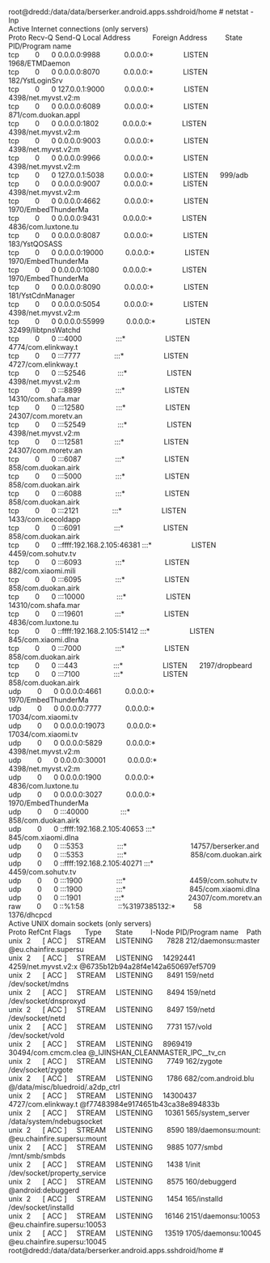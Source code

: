 <p>root@dredd:/data/data/berserker.android.apps.sshdroid/home # netstat -lnp<br />Active Internet connections (only servers)<br />Proto Recv-Q Send-Q Local Address&nbsp;&nbsp;&nbsp;&nbsp;&nbsp;&nbsp;&nbsp;&nbsp;&nbsp;&nbsp; Foreign Address&nbsp;&nbsp;&nbsp;&nbsp;&nbsp;&nbsp;&nbsp;&nbsp; State&nbsp;&nbsp;&nbsp;&nbsp;&nbsp;&nbsp; PID/Program name<br />tcp&nbsp;&nbsp;&nbsp;&nbsp;&nbsp;&nbsp;&nbsp; 0&nbsp;&nbsp;&nbsp;&nbsp;&nbsp; 0 0.0.0.0:9988&nbsp;&nbsp;&nbsp;&nbsp;&nbsp;&nbsp;&nbsp;&nbsp;&nbsp;&nbsp;&nbsp; 0.0.0.0:*&nbsp;&nbsp;&nbsp;&nbsp;&nbsp;&nbsp;&nbsp;&nbsp;&nbsp;&nbsp;&nbsp;&nbsp;&nbsp;&nbsp; LISTEN&nbsp;&nbsp;&nbsp;&nbsp;&nbsp; 1968/ETMDaemon<br />tcp&nbsp;&nbsp;&nbsp;&nbsp;&nbsp;&nbsp;&nbsp; 0&nbsp;&nbsp;&nbsp;&nbsp;&nbsp; 0 0.0.0.0:8070&nbsp;&nbsp;&nbsp;&nbsp;&nbsp;&nbsp;&nbsp;&nbsp;&nbsp;&nbsp;&nbsp; 0.0.0.0:*&nbsp;&nbsp;&nbsp;&nbsp;&nbsp;&nbsp;&nbsp;&nbsp;&nbsp;&nbsp;&nbsp;&nbsp;&nbsp;&nbsp; LISTEN&nbsp;&nbsp;&nbsp;&nbsp;&nbsp; 182/YstLoginSrv<br />tcp&nbsp;&nbsp;&nbsp;&nbsp;&nbsp;&nbsp;&nbsp; 0&nbsp;&nbsp;&nbsp;&nbsp;&nbsp; 0 127.0.0.1:9000&nbsp;&nbsp;&nbsp;&nbsp;&nbsp;&nbsp;&nbsp;&nbsp;&nbsp; 0.0.0.0:*&nbsp;&nbsp;&nbsp;&nbsp;&nbsp;&nbsp;&nbsp;&nbsp;&nbsp;&nbsp;&nbsp;&nbsp;&nbsp;&nbsp; LISTEN&nbsp;&nbsp;&nbsp;&nbsp;&nbsp; 4398/net.myvst.v2:m<br />tcp&nbsp;&nbsp;&nbsp;&nbsp;&nbsp;&nbsp;&nbsp; 0&nbsp;&nbsp;&nbsp;&nbsp;&nbsp; 0 0.0.0.0:6089&nbsp;&nbsp;&nbsp;&nbsp;&nbsp;&nbsp;&nbsp;&nbsp;&nbsp;&nbsp;&nbsp; 0.0.0.0:*&nbsp;&nbsp;&nbsp;&nbsp;&nbsp;&nbsp;&nbsp;&nbsp;&nbsp;&nbsp;&nbsp;&nbsp;&nbsp;&nbsp; LISTEN&nbsp;&nbsp;&nbsp;&nbsp;&nbsp; 871/com.duokan.appl<br />tcp&nbsp;&nbsp;&nbsp;&nbsp;&nbsp;&nbsp;&nbsp; 0&nbsp;&nbsp;&nbsp;&nbsp;&nbsp; 0 0.0.0.0:1802&nbsp;&nbsp;&nbsp;&nbsp;&nbsp;&nbsp;&nbsp;&nbsp;&nbsp;&nbsp;&nbsp; 0.0.0.0:*&nbsp;&nbsp;&nbsp;&nbsp;&nbsp;&nbsp;&nbsp;&nbsp;&nbsp;&nbsp;&nbsp;&nbsp;&nbsp;&nbsp; LISTEN&nbsp;&nbsp;&nbsp;&nbsp;&nbsp; 4398/net.myvst.v2:m<br />tcp&nbsp;&nbsp;&nbsp;&nbsp;&nbsp;&nbsp;&nbsp; 0&nbsp;&nbsp;&nbsp;&nbsp;&nbsp; 0 0.0.0.0:9003&nbsp;&nbsp;&nbsp;&nbsp;&nbsp;&nbsp;&nbsp;&nbsp;&nbsp;&nbsp;&nbsp; 0.0.0.0:*&nbsp;&nbsp;&nbsp;&nbsp;&nbsp;&nbsp;&nbsp;&nbsp;&nbsp;&nbsp;&nbsp;&nbsp;&nbsp;&nbsp; LISTEN&nbsp;&nbsp;&nbsp;&nbsp;&nbsp; 4398/net.myvst.v2:m<br />tcp&nbsp;&nbsp;&nbsp;&nbsp;&nbsp;&nbsp;&nbsp; 0&nbsp;&nbsp;&nbsp;&nbsp;&nbsp; 0 0.0.0.0:9966&nbsp;&nbsp;&nbsp;&nbsp;&nbsp;&nbsp;&nbsp;&nbsp;&nbsp;&nbsp;&nbsp; 0.0.0.0:*&nbsp;&nbsp;&nbsp;&nbsp;&nbsp;&nbsp;&nbsp;&nbsp;&nbsp;&nbsp;&nbsp;&nbsp;&nbsp;&nbsp; LISTEN&nbsp;&nbsp;&nbsp;&nbsp;&nbsp; 4398/net.myvst.v2:m<br />tcp&nbsp;&nbsp;&nbsp;&nbsp;&nbsp;&nbsp;&nbsp; 0&nbsp;&nbsp;&nbsp;&nbsp;&nbsp; 0 127.0.0.1:5038&nbsp;&nbsp;&nbsp;&nbsp;&nbsp;&nbsp;&nbsp;&nbsp;&nbsp; 0.0.0.0:*&nbsp;&nbsp;&nbsp;&nbsp;&nbsp;&nbsp;&nbsp;&nbsp;&nbsp;&nbsp;&nbsp;&nbsp;&nbsp;&nbsp; LISTEN&nbsp;&nbsp;&nbsp;&nbsp;&nbsp; 999/adb<br />tcp&nbsp;&nbsp;&nbsp;&nbsp;&nbsp;&nbsp;&nbsp; 0&nbsp;&nbsp;&nbsp;&nbsp;&nbsp; 0 0.0.0.0:9007&nbsp;&nbsp;&nbsp;&nbsp;&nbsp;&nbsp;&nbsp;&nbsp;&nbsp;&nbsp;&nbsp; 0.0.0.0:*&nbsp;&nbsp;&nbsp;&nbsp;&nbsp;&nbsp;&nbsp;&nbsp;&nbsp;&nbsp;&nbsp;&nbsp;&nbsp;&nbsp; LISTEN&nbsp;&nbsp;&nbsp;&nbsp;&nbsp; 4398/net.myvst.v2:m<br />tcp&nbsp;&nbsp;&nbsp;&nbsp;&nbsp;&nbsp;&nbsp; 0&nbsp;&nbsp;&nbsp;&nbsp;&nbsp; 0 0.0.0.0:4662&nbsp;&nbsp;&nbsp;&nbsp;&nbsp;&nbsp;&nbsp;&nbsp;&nbsp;&nbsp;&nbsp; 0.0.0.0:*&nbsp;&nbsp;&nbsp;&nbsp;&nbsp;&nbsp;&nbsp;&nbsp;&nbsp;&nbsp;&nbsp;&nbsp;&nbsp;&nbsp; LISTEN&nbsp;&nbsp;&nbsp;&nbsp;&nbsp; 1970/EmbedThunderMa<br />tcp&nbsp;&nbsp;&nbsp;&nbsp;&nbsp;&nbsp;&nbsp; 0&nbsp;&nbsp;&nbsp;&nbsp;&nbsp; 0 0.0.0.0:9431&nbsp;&nbsp;&nbsp;&nbsp;&nbsp;&nbsp;&nbsp;&nbsp;&nbsp;&nbsp;&nbsp; 0.0.0.0:*&nbsp;&nbsp;&nbsp;&nbsp;&nbsp;&nbsp;&nbsp;&nbsp;&nbsp;&nbsp;&nbsp;&nbsp;&nbsp;&nbsp; LISTEN&nbsp;&nbsp;&nbsp;&nbsp;&nbsp; 4836/com.luxtone.tu<br />tcp&nbsp;&nbsp;&nbsp;&nbsp;&nbsp;&nbsp;&nbsp; 0&nbsp;&nbsp;&nbsp;&nbsp;&nbsp; 0 0.0.0.0:8087&nbsp;&nbsp;&nbsp;&nbsp;&nbsp;&nbsp;&nbsp;&nbsp;&nbsp;&nbsp;&nbsp; 0.0.0.0:*&nbsp;&nbsp;&nbsp;&nbsp;&nbsp;&nbsp;&nbsp;&nbsp;&nbsp;&nbsp;&nbsp;&nbsp;&nbsp;&nbsp; LISTEN&nbsp;&nbsp;&nbsp;&nbsp;&nbsp; 183/YstQOSASS<br />tcp&nbsp;&nbsp;&nbsp;&nbsp;&nbsp;&nbsp;&nbsp; 0&nbsp;&nbsp;&nbsp;&nbsp;&nbsp; 0 0.0.0.0:19000&nbsp;&nbsp;&nbsp;&nbsp;&nbsp;&nbsp;&nbsp;&nbsp;&nbsp;&nbsp; 0.0.0.0:*&nbsp;&nbsp;&nbsp;&nbsp;&nbsp;&nbsp;&nbsp;&nbsp;&nbsp;&nbsp;&nbsp;&nbsp;&nbsp;&nbsp; LISTEN&nbsp;&nbsp;&nbsp;&nbsp;&nbsp; 1970/EmbedThunderMa<br />tcp&nbsp;&nbsp;&nbsp;&nbsp;&nbsp;&nbsp;&nbsp; 0&nbsp;&nbsp;&nbsp;&nbsp;&nbsp; 0 0.0.0.0:1080&nbsp;&nbsp;&nbsp;&nbsp;&nbsp;&nbsp;&nbsp;&nbsp;&nbsp;&nbsp;&nbsp; 0.0.0.0:*&nbsp;&nbsp;&nbsp;&nbsp;&nbsp;&nbsp;&nbsp;&nbsp;&nbsp;&nbsp;&nbsp;&nbsp;&nbsp;&nbsp; LISTEN&nbsp;&nbsp;&nbsp;&nbsp;&nbsp; 1970/EmbedThunderMa<br />tcp&nbsp;&nbsp;&nbsp;&nbsp;&nbsp;&nbsp;&nbsp; 0&nbsp;&nbsp;&nbsp;&nbsp;&nbsp; 0 0.0.0.0:8090&nbsp;&nbsp;&nbsp;&nbsp;&nbsp;&nbsp;&nbsp;&nbsp;&nbsp;&nbsp;&nbsp; 0.0.0.0:*&nbsp;&nbsp;&nbsp;&nbsp;&nbsp;&nbsp;&nbsp;&nbsp;&nbsp;&nbsp;&nbsp;&nbsp;&nbsp;&nbsp; LISTEN&nbsp;&nbsp;&nbsp;&nbsp;&nbsp; 181/YstCdnManager<br />tcp&nbsp;&nbsp;&nbsp;&nbsp;&nbsp;&nbsp;&nbsp; 0&nbsp;&nbsp;&nbsp;&nbsp;&nbsp; 0 0.0.0.0:5054&nbsp;&nbsp;&nbsp;&nbsp;&nbsp;&nbsp;&nbsp;&nbsp;&nbsp;&nbsp;&nbsp; 0.0.0.0:*&nbsp;&nbsp;&nbsp;&nbsp;&nbsp;&nbsp;&nbsp;&nbsp;&nbsp;&nbsp;&nbsp;&nbsp;&nbsp;&nbsp; LISTEN&nbsp;&nbsp;&nbsp;&nbsp;&nbsp; 4398/net.myvst.v2:m<br />tcp&nbsp;&nbsp;&nbsp;&nbsp;&nbsp;&nbsp;&nbsp; 0&nbsp;&nbsp;&nbsp;&nbsp;&nbsp; 0 0.0.0.0:55999&nbsp;&nbsp;&nbsp;&nbsp;&nbsp;&nbsp;&nbsp;&nbsp;&nbsp;&nbsp; 0.0.0.0:*&nbsp;&nbsp;&nbsp;&nbsp;&nbsp;&nbsp;&nbsp;&nbsp;&nbsp;&nbsp;&nbsp;&nbsp;&nbsp;&nbsp; LISTEN&nbsp;&nbsp;&nbsp;&nbsp;&nbsp; 32499/libtpnsWatchd<br />tcp&nbsp;&nbsp;&nbsp;&nbsp;&nbsp;&nbsp;&nbsp; 0&nbsp;&nbsp;&nbsp;&nbsp;&nbsp; 0 :::4000&nbsp;&nbsp;&nbsp;&nbsp;&nbsp;&nbsp;&nbsp;&nbsp;&nbsp;&nbsp;&nbsp;&nbsp;&nbsp;&nbsp;&nbsp;&nbsp; :::*&nbsp;&nbsp;&nbsp;&nbsp;&nbsp;&nbsp;&nbsp;&nbsp;&nbsp;&nbsp;&nbsp;&nbsp;&nbsp;&nbsp;&nbsp;&nbsp;&nbsp;&nbsp;&nbsp; LISTEN&nbsp;&nbsp;&nbsp;&nbsp;&nbsp; 4774/com.elinkway.t<br />tcp&nbsp;&nbsp;&nbsp;&nbsp;&nbsp;&nbsp;&nbsp; 0&nbsp;&nbsp;&nbsp;&nbsp;&nbsp; 0 :::7777&nbsp;&nbsp;&nbsp;&nbsp;&nbsp;&nbsp;&nbsp;&nbsp;&nbsp;&nbsp;&nbsp;&nbsp;&nbsp;&nbsp;&nbsp;&nbsp; :::*&nbsp;&nbsp;&nbsp;&nbsp;&nbsp;&nbsp;&nbsp;&nbsp;&nbsp;&nbsp;&nbsp;&nbsp;&nbsp;&nbsp;&nbsp;&nbsp;&nbsp;&nbsp;&nbsp; LISTEN&nbsp;&nbsp;&nbsp;&nbsp;&nbsp; 4727/com.elinkway.t<br />tcp&nbsp;&nbsp;&nbsp;&nbsp;&nbsp;&nbsp;&nbsp; 0&nbsp;&nbsp;&nbsp;&nbsp;&nbsp; 0 :::52546&nbsp;&nbsp;&nbsp;&nbsp;&nbsp;&nbsp;&nbsp;&nbsp;&nbsp;&nbsp;&nbsp;&nbsp;&nbsp;&nbsp;&nbsp; :::*&nbsp;&nbsp;&nbsp;&nbsp;&nbsp;&nbsp;&nbsp;&nbsp;&nbsp;&nbsp;&nbsp;&nbsp;&nbsp;&nbsp;&nbsp;&nbsp;&nbsp;&nbsp;&nbsp; LISTEN&nbsp;&nbsp;&nbsp;&nbsp;&nbsp; 4398/net.myvst.v2:m<br />tcp&nbsp;&nbsp;&nbsp;&nbsp;&nbsp;&nbsp;&nbsp; 0&nbsp;&nbsp;&nbsp;&nbsp;&nbsp; 0 :::8899&nbsp;&nbsp;&nbsp;&nbsp;&nbsp;&nbsp;&nbsp;&nbsp;&nbsp;&nbsp;&nbsp;&nbsp;&nbsp;&nbsp;&nbsp;&nbsp; :::*&nbsp;&nbsp;&nbsp;&nbsp;&nbsp;&nbsp;&nbsp;&nbsp;&nbsp;&nbsp;&nbsp;&nbsp;&nbsp;&nbsp;&nbsp;&nbsp;&nbsp;&nbsp;&nbsp; LISTEN&nbsp;&nbsp;&nbsp;&nbsp;&nbsp; 14310/com.shafa.mar<br />tcp&nbsp;&nbsp;&nbsp;&nbsp;&nbsp;&nbsp;&nbsp; 0&nbsp;&nbsp;&nbsp;&nbsp;&nbsp; 0 :::12580&nbsp;&nbsp;&nbsp;&nbsp;&nbsp;&nbsp;&nbsp;&nbsp;&nbsp;&nbsp;&nbsp;&nbsp;&nbsp;&nbsp;&nbsp; :::*&nbsp;&nbsp;&nbsp;&nbsp;&nbsp;&nbsp;&nbsp;&nbsp;&nbsp;&nbsp;&nbsp;&nbsp;&nbsp;&nbsp;&nbsp;&nbsp;&nbsp;&nbsp;&nbsp; LISTEN&nbsp;&nbsp;&nbsp;&nbsp;&nbsp; 24307/com.moretv.an<br />tcp&nbsp;&nbsp;&nbsp;&nbsp;&nbsp;&nbsp;&nbsp; 0&nbsp;&nbsp;&nbsp;&nbsp;&nbsp; 0 :::52549&nbsp;&nbsp;&nbsp;&nbsp;&nbsp;&nbsp;&nbsp;&nbsp;&nbsp;&nbsp;&nbsp;&nbsp;&nbsp;&nbsp;&nbsp; :::*&nbsp;&nbsp;&nbsp;&nbsp;&nbsp;&nbsp;&nbsp;&nbsp;&nbsp;&nbsp;&nbsp;&nbsp;&nbsp;&nbsp;&nbsp;&nbsp;&nbsp;&nbsp;&nbsp; LISTEN&nbsp;&nbsp;&nbsp;&nbsp;&nbsp; 4398/net.myvst.v2:m<br />tcp&nbsp;&nbsp;&nbsp;&nbsp;&nbsp;&nbsp;&nbsp; 0&nbsp;&nbsp;&nbsp;&nbsp;&nbsp; 0 :::12581&nbsp;&nbsp;&nbsp;&nbsp;&nbsp;&nbsp;&nbsp;&nbsp;&nbsp;&nbsp;&nbsp;&nbsp;&nbsp;&nbsp;&nbsp; :::*&nbsp;&nbsp;&nbsp;&nbsp;&nbsp;&nbsp;&nbsp;&nbsp;&nbsp;&nbsp;&nbsp;&nbsp;&nbsp;&nbsp;&nbsp;&nbsp;&nbsp;&nbsp;&nbsp; LISTEN&nbsp;&nbsp;&nbsp;&nbsp;&nbsp; 24307/com.moretv.an<br />tcp&nbsp;&nbsp;&nbsp;&nbsp;&nbsp;&nbsp;&nbsp; 0&nbsp;&nbsp;&nbsp;&nbsp;&nbsp; 0 :::6087&nbsp;&nbsp;&nbsp;&nbsp;&nbsp;&nbsp;&nbsp;&nbsp;&nbsp;&nbsp;&nbsp;&nbsp;&nbsp;&nbsp;&nbsp;&nbsp; :::*&nbsp;&nbsp;&nbsp;&nbsp;&nbsp;&nbsp;&nbsp;&nbsp;&nbsp;&nbsp;&nbsp;&nbsp;&nbsp;&nbsp;&nbsp;&nbsp;&nbsp;&nbsp;&nbsp; LISTEN&nbsp;&nbsp;&nbsp;&nbsp;&nbsp; 858/com.duokan.airk<br />tcp&nbsp;&nbsp;&nbsp;&nbsp;&nbsp;&nbsp;&nbsp; 0&nbsp;&nbsp;&nbsp;&nbsp;&nbsp; 0 :::5000&nbsp;&nbsp;&nbsp;&nbsp;&nbsp;&nbsp;&nbsp;&nbsp;&nbsp;&nbsp;&nbsp;&nbsp;&nbsp;&nbsp;&nbsp;&nbsp; :::*&nbsp;&nbsp;&nbsp;&nbsp;&nbsp;&nbsp;&nbsp;&nbsp;&nbsp;&nbsp;&nbsp;&nbsp;&nbsp;&nbsp;&nbsp;&nbsp;&nbsp;&nbsp;&nbsp; LISTEN&nbsp;&nbsp;&nbsp;&nbsp;&nbsp; 858/com.duokan.airk<br />tcp&nbsp;&nbsp;&nbsp;&nbsp;&nbsp;&nbsp;&nbsp; 0&nbsp;&nbsp;&nbsp;&nbsp;&nbsp; 0 :::6088&nbsp;&nbsp;&nbsp;&nbsp;&nbsp;&nbsp;&nbsp;&nbsp;&nbsp;&nbsp;&nbsp;&nbsp;&nbsp;&nbsp;&nbsp;&nbsp; :::*&nbsp;&nbsp;&nbsp;&nbsp;&nbsp;&nbsp;&nbsp;&nbsp;&nbsp;&nbsp;&nbsp;&nbsp;&nbsp;&nbsp;&nbsp;&nbsp;&nbsp;&nbsp;&nbsp; LISTEN&nbsp;&nbsp;&nbsp;&nbsp;&nbsp; 858/com.duokan.airk<br />tcp&nbsp;&nbsp;&nbsp;&nbsp;&nbsp;&nbsp;&nbsp; 0&nbsp;&nbsp;&nbsp;&nbsp;&nbsp; 0 :::2121&nbsp;&nbsp;&nbsp;&nbsp;&nbsp;&nbsp;&nbsp;&nbsp;&nbsp;&nbsp;&nbsp;&nbsp;&nbsp;&nbsp;&nbsp;&nbsp; :::*&nbsp;&nbsp;&nbsp;&nbsp;&nbsp;&nbsp;&nbsp;&nbsp;&nbsp;&nbsp;&nbsp;&nbsp;&nbsp;&nbsp;&nbsp;&nbsp;&nbsp;&nbsp;&nbsp; LISTEN&nbsp;&nbsp;&nbsp;&nbsp;&nbsp; 1433/com.icecoldapp<br />tcp&nbsp;&nbsp;&nbsp;&nbsp;&nbsp;&nbsp;&nbsp; 0&nbsp;&nbsp;&nbsp;&nbsp;&nbsp; 0 :::6091&nbsp;&nbsp;&nbsp;&nbsp;&nbsp;&nbsp;&nbsp;&nbsp;&nbsp;&nbsp;&nbsp;&nbsp;&nbsp;&nbsp;&nbsp;&nbsp; :::*&nbsp;&nbsp;&nbsp;&nbsp;&nbsp;&nbsp;&nbsp;&nbsp;&nbsp;&nbsp;&nbsp;&nbsp;&nbsp;&nbsp;&nbsp;&nbsp;&nbsp;&nbsp;&nbsp; LISTEN&nbsp;&nbsp;&nbsp;&nbsp;&nbsp; 858/com.duokan.airk<br />tcp&nbsp;&nbsp;&nbsp;&nbsp;&nbsp;&nbsp;&nbsp; 0&nbsp;&nbsp;&nbsp;&nbsp;&nbsp; 0 ::ffff:192.168.2.105:46381 :::*&nbsp;&nbsp;&nbsp;&nbsp;&nbsp;&nbsp;&nbsp;&nbsp;&nbsp;&nbsp;&nbsp;&nbsp;&nbsp;&nbsp;&nbsp;&nbsp;&nbsp;&nbsp;&nbsp; LISTEN&nbsp;&nbsp;&nbsp;&nbsp;&nbsp; 4459/com.sohutv.tv<br />tcp&nbsp;&nbsp;&nbsp;&nbsp;&nbsp;&nbsp;&nbsp; 0&nbsp;&nbsp;&nbsp;&nbsp;&nbsp; 0 :::6093&nbsp;&nbsp;&nbsp;&nbsp;&nbsp;&nbsp;&nbsp;&nbsp;&nbsp;&nbsp;&nbsp;&nbsp;&nbsp;&nbsp;&nbsp;&nbsp; :::*&nbsp;&nbsp;&nbsp;&nbsp;&nbsp;&nbsp;&nbsp;&nbsp;&nbsp;&nbsp;&nbsp;&nbsp;&nbsp;&nbsp;&nbsp;&nbsp;&nbsp;&nbsp;&nbsp; LISTEN&nbsp;&nbsp;&nbsp;&nbsp;&nbsp; 882/com.xiaomi.mili<br />tcp&nbsp;&nbsp;&nbsp;&nbsp;&nbsp;&nbsp;&nbsp; 0&nbsp;&nbsp;&nbsp;&nbsp;&nbsp; 0 :::6095&nbsp;&nbsp;&nbsp;&nbsp;&nbsp;&nbsp;&nbsp;&nbsp;&nbsp;&nbsp;&nbsp;&nbsp;&nbsp;&nbsp;&nbsp;&nbsp; :::*&nbsp;&nbsp;&nbsp;&nbsp;&nbsp;&nbsp;&nbsp;&nbsp;&nbsp;&nbsp;&nbsp;&nbsp;&nbsp;&nbsp;&nbsp;&nbsp;&nbsp;&nbsp;&nbsp; LISTEN&nbsp;&nbsp;&nbsp;&nbsp;&nbsp; 858/com.duokan.airk<br />tcp&nbsp;&nbsp;&nbsp;&nbsp;&nbsp;&nbsp;&nbsp; 0&nbsp;&nbsp;&nbsp;&nbsp;&nbsp; 0 :::10000&nbsp;&nbsp;&nbsp;&nbsp;&nbsp;&nbsp;&nbsp;&nbsp;&nbsp;&nbsp;&nbsp;&nbsp;&nbsp;&nbsp;&nbsp; :::*&nbsp;&nbsp;&nbsp;&nbsp;&nbsp;&nbsp;&nbsp;&nbsp;&nbsp;&nbsp;&nbsp;&nbsp;&nbsp;&nbsp;&nbsp;&nbsp;&nbsp;&nbsp;&nbsp; LISTEN&nbsp;&nbsp;&nbsp;&nbsp;&nbsp; 14310/com.shafa.mar<br />tcp&nbsp;&nbsp;&nbsp;&nbsp;&nbsp;&nbsp;&nbsp; 0&nbsp;&nbsp;&nbsp;&nbsp;&nbsp; 0 :::19601&nbsp;&nbsp;&nbsp;&nbsp;&nbsp;&nbsp;&nbsp;&nbsp;&nbsp;&nbsp;&nbsp;&nbsp;&nbsp;&nbsp;&nbsp; :::*&nbsp;&nbsp;&nbsp;&nbsp;&nbsp;&nbsp;&nbsp;&nbsp;&nbsp;&nbsp;&nbsp;&nbsp;&nbsp;&nbsp;&nbsp;&nbsp;&nbsp;&nbsp;&nbsp; LISTEN&nbsp;&nbsp;&nbsp;&nbsp;&nbsp; 4836/com.luxtone.tu<br />tcp&nbsp;&nbsp;&nbsp;&nbsp;&nbsp;&nbsp;&nbsp; 0&nbsp;&nbsp;&nbsp;&nbsp;&nbsp; 0 ::ffff:192.168.2.105:51412 :::*&nbsp;&nbsp;&nbsp;&nbsp;&nbsp;&nbsp;&nbsp;&nbsp;&nbsp;&nbsp;&nbsp;&nbsp;&nbsp;&nbsp;&nbsp;&nbsp;&nbsp;&nbsp;&nbsp; LISTEN&nbsp;&nbsp;&nbsp;&nbsp;&nbsp; 845/com.xiaomi.dlna<br />tcp&nbsp;&nbsp;&nbsp;&nbsp;&nbsp;&nbsp;&nbsp; 0&nbsp;&nbsp;&nbsp;&nbsp;&nbsp; 0 :::7000&nbsp;&nbsp;&nbsp;&nbsp;&nbsp;&nbsp;&nbsp;&nbsp;&nbsp;&nbsp;&nbsp;&nbsp;&nbsp;&nbsp;&nbsp;&nbsp; :::*&nbsp;&nbsp;&nbsp;&nbsp;&nbsp;&nbsp;&nbsp;&nbsp;&nbsp;&nbsp;&nbsp;&nbsp;&nbsp;&nbsp;&nbsp;&nbsp;&nbsp;&nbsp;&nbsp; LISTEN&nbsp;&nbsp;&nbsp;&nbsp;&nbsp; 858/com.duokan.airk<br />tcp&nbsp;&nbsp;&nbsp;&nbsp;&nbsp;&nbsp;&nbsp; 0&nbsp;&nbsp;&nbsp;&nbsp;&nbsp; 0 :::443&nbsp;&nbsp;&nbsp;&nbsp;&nbsp;&nbsp;&nbsp;&nbsp;&nbsp;&nbsp;&nbsp;&nbsp;&nbsp;&nbsp;&nbsp;&nbsp;&nbsp; :::*&nbsp;&nbsp;&nbsp;&nbsp;&nbsp;&nbsp;&nbsp;&nbsp;&nbsp;&nbsp;&nbsp;&nbsp;&nbsp;&nbsp;&nbsp;&nbsp;&nbsp;&nbsp;&nbsp; LISTEN&nbsp;&nbsp;&nbsp;&nbsp;&nbsp; 2197/dropbeard<br />tcp&nbsp;&nbsp;&nbsp;&nbsp;&nbsp;&nbsp;&nbsp; 0&nbsp;&nbsp;&nbsp;&nbsp;&nbsp; 0 :::7100&nbsp;&nbsp;&nbsp;&nbsp;&nbsp;&nbsp;&nbsp;&nbsp;&nbsp;&nbsp;&nbsp;&nbsp;&nbsp;&nbsp;&nbsp;&nbsp; :::*&nbsp;&nbsp;&nbsp;&nbsp;&nbsp;&nbsp;&nbsp;&nbsp;&nbsp;&nbsp;&nbsp;&nbsp;&nbsp;&nbsp;&nbsp;&nbsp;&nbsp;&nbsp;&nbsp; LISTEN&nbsp;&nbsp;&nbsp;&nbsp;&nbsp; 858/com.duokan.airk<br />udp&nbsp;&nbsp;&nbsp;&nbsp;&nbsp;&nbsp;&nbsp; 0&nbsp;&nbsp;&nbsp;&nbsp;&nbsp; 0 0.0.0.0:4661&nbsp;&nbsp;&nbsp;&nbsp;&nbsp;&nbsp;&nbsp;&nbsp;&nbsp;&nbsp;&nbsp; 0.0.0.0:*&nbsp;&nbsp;&nbsp;&nbsp;&nbsp;&nbsp;&nbsp;&nbsp;&nbsp;&nbsp;&nbsp;&nbsp;&nbsp;&nbsp;&nbsp;&nbsp;&nbsp;&nbsp;&nbsp;&nbsp;&nbsp;&nbsp;&nbsp;&nbsp;&nbsp;&nbsp; 1970/EmbedThunderMa<br />udp&nbsp;&nbsp;&nbsp;&nbsp;&nbsp;&nbsp;&nbsp; 0&nbsp;&nbsp;&nbsp;&nbsp;&nbsp; 0 0.0.0.0:7777&nbsp;&nbsp;&nbsp;&nbsp;&nbsp;&nbsp;&nbsp;&nbsp;&nbsp;&nbsp;&nbsp; 0.0.0.0:*&nbsp;&nbsp;&nbsp;&nbsp;&nbsp;&nbsp;&nbsp;&nbsp;&nbsp;&nbsp;&nbsp;&nbsp;&nbsp;&nbsp;&nbsp;&nbsp;&nbsp;&nbsp;&nbsp;&nbsp;&nbsp;&nbsp;&nbsp;&nbsp;&nbsp;&nbsp; 17034/com.xiaomi.tv<br />udp&nbsp;&nbsp;&nbsp;&nbsp;&nbsp;&nbsp;&nbsp; 0&nbsp;&nbsp;&nbsp;&nbsp;&nbsp; 0 0.0.0.0:19073&nbsp;&nbsp;&nbsp;&nbsp;&nbsp;&nbsp;&nbsp;&nbsp;&nbsp;&nbsp; 0.0.0.0:*&nbsp;&nbsp;&nbsp;&nbsp;&nbsp;&nbsp;&nbsp;&nbsp;&nbsp;&nbsp;&nbsp;&nbsp;&nbsp;&nbsp;&nbsp;&nbsp;&nbsp;&nbsp;&nbsp;&nbsp;&nbsp;&nbsp;&nbsp;&nbsp;&nbsp;&nbsp; 17034/com.xiaomi.tv<br />udp&nbsp;&nbsp;&nbsp;&nbsp;&nbsp;&nbsp;&nbsp; 0&nbsp;&nbsp;&nbsp;&nbsp;&nbsp; 0 0.0.0.0:5829&nbsp;&nbsp;&nbsp;&nbsp;&nbsp;&nbsp;&nbsp;&nbsp;&nbsp;&nbsp;&nbsp; 0.0.0.0:*&nbsp;&nbsp;&nbsp;&nbsp;&nbsp;&nbsp;&nbsp;&nbsp;&nbsp;&nbsp;&nbsp;&nbsp;&nbsp;&nbsp;&nbsp;&nbsp;&nbsp;&nbsp;&nbsp;&nbsp;&nbsp;&nbsp;&nbsp;&nbsp;&nbsp;&nbsp; 4398/net.myvst.v2:m<br />udp&nbsp;&nbsp;&nbsp;&nbsp;&nbsp;&nbsp;&nbsp; 0&nbsp;&nbsp;&nbsp;&nbsp;&nbsp; 0 0.0.0.0:30001&nbsp;&nbsp;&nbsp;&nbsp;&nbsp;&nbsp;&nbsp;&nbsp;&nbsp;&nbsp; 0.0.0.0:*&nbsp;&nbsp;&nbsp;&nbsp;&nbsp;&nbsp;&nbsp;&nbsp;&nbsp;&nbsp;&nbsp;&nbsp;&nbsp;&nbsp;&nbsp;&nbsp;&nbsp;&nbsp;&nbsp;&nbsp;&nbsp;&nbsp;&nbsp;&nbsp;&nbsp;&nbsp; 4398/net.myvst.v2:m<br />udp&nbsp;&nbsp;&nbsp;&nbsp;&nbsp;&nbsp;&nbsp; 0&nbsp;&nbsp;&nbsp;&nbsp;&nbsp; 0 0.0.0.0:1900&nbsp;&nbsp;&nbsp;&nbsp;&nbsp;&nbsp;&nbsp;&nbsp;&nbsp;&nbsp;&nbsp; 0.0.0.0:*&nbsp;&nbsp;&nbsp;&nbsp;&nbsp;&nbsp;&nbsp;&nbsp;&nbsp;&nbsp;&nbsp;&nbsp;&nbsp;&nbsp;&nbsp;&nbsp;&nbsp;&nbsp;&nbsp;&nbsp;&nbsp;&nbsp;&nbsp;&nbsp;&nbsp;&nbsp; 4836/com.luxtone.tu<br />udp&nbsp;&nbsp;&nbsp;&nbsp;&nbsp;&nbsp;&nbsp; 0&nbsp;&nbsp;&nbsp;&nbsp;&nbsp; 0 0.0.0.0:3027&nbsp;&nbsp;&nbsp;&nbsp;&nbsp;&nbsp;&nbsp;&nbsp;&nbsp;&nbsp;&nbsp; 0.0.0.0:*&nbsp;&nbsp;&nbsp;&nbsp;&nbsp;&nbsp;&nbsp;&nbsp;&nbsp;&nbsp;&nbsp;&nbsp;&nbsp;&nbsp;&nbsp;&nbsp;&nbsp;&nbsp;&nbsp;&nbsp;&nbsp;&nbsp;&nbsp;&nbsp;&nbsp;&nbsp; 1970/EmbedThunderMa<br />udp&nbsp;&nbsp;&nbsp;&nbsp;&nbsp;&nbsp;&nbsp; 0&nbsp;&nbsp;&nbsp;&nbsp;&nbsp; 0 :::40000&nbsp;&nbsp;&nbsp;&nbsp;&nbsp;&nbsp;&nbsp;&nbsp;&nbsp;&nbsp;&nbsp;&nbsp;&nbsp;&nbsp;&nbsp; :::*&nbsp;&nbsp;&nbsp;&nbsp;&nbsp;&nbsp;&nbsp;&nbsp;&nbsp;&nbsp;&nbsp;&nbsp;&nbsp;&nbsp;&nbsp;&nbsp;&nbsp;&nbsp;&nbsp;&nbsp;&nbsp;&nbsp;&nbsp;&nbsp;&nbsp;&nbsp;&nbsp;&nbsp;&nbsp;&nbsp;&nbsp; 858/com.duokan.airk<br />udp&nbsp;&nbsp;&nbsp;&nbsp;&nbsp;&nbsp;&nbsp; 0&nbsp;&nbsp;&nbsp;&nbsp;&nbsp; 0 ::ffff:192.168.2.105:40653 :::*&nbsp;&nbsp;&nbsp;&nbsp;&nbsp;&nbsp;&nbsp;&nbsp;&nbsp;&nbsp;&nbsp;&nbsp;&nbsp;&nbsp;&nbsp;&nbsp;&nbsp;&nbsp;&nbsp;&nbsp;&nbsp;&nbsp;&nbsp;&nbsp;&nbsp;&nbsp;&nbsp;&nbsp;&nbsp;&nbsp;&nbsp; 845/com.xiaomi.dlna<br />udp&nbsp;&nbsp;&nbsp;&nbsp;&nbsp;&nbsp;&nbsp; 0&nbsp;&nbsp;&nbsp;&nbsp;&nbsp; 0 :::5353&nbsp;&nbsp;&nbsp;&nbsp;&nbsp;&nbsp;&nbsp;&nbsp;&nbsp;&nbsp;&nbsp;&nbsp;&nbsp;&nbsp;&nbsp;&nbsp; :::*&nbsp;&nbsp;&nbsp;&nbsp;&nbsp;&nbsp;&nbsp;&nbsp;&nbsp;&nbsp;&nbsp;&nbsp;&nbsp;&nbsp;&nbsp;&nbsp;&nbsp;&nbsp;&nbsp;&nbsp;&nbsp;&nbsp;&nbsp;&nbsp;&nbsp;&nbsp;&nbsp;&nbsp;&nbsp;&nbsp;&nbsp; 14757/berserker.and<br />udp&nbsp;&nbsp;&nbsp;&nbsp;&nbsp;&nbsp;&nbsp; 0&nbsp;&nbsp;&nbsp;&nbsp;&nbsp; 0 :::5353&nbsp;&nbsp;&nbsp;&nbsp;&nbsp;&nbsp;&nbsp;&nbsp;&nbsp;&nbsp;&nbsp;&nbsp;&nbsp;&nbsp;&nbsp;&nbsp; :::*&nbsp;&nbsp;&nbsp;&nbsp;&nbsp;&nbsp;&nbsp;&nbsp;&nbsp;&nbsp;&nbsp;&nbsp;&nbsp;&nbsp;&nbsp;&nbsp;&nbsp;&nbsp;&nbsp;&nbsp;&nbsp;&nbsp;&nbsp;&nbsp;&nbsp;&nbsp;&nbsp;&nbsp;&nbsp;&nbsp;&nbsp; 858/com.duokan.airk<br />udp&nbsp;&nbsp;&nbsp;&nbsp;&nbsp;&nbsp;&nbsp; 0&nbsp;&nbsp;&nbsp;&nbsp;&nbsp; 0 ::ffff:192.168.2.105:40271 :::*&nbsp;&nbsp;&nbsp;&nbsp;&nbsp;&nbsp;&nbsp;&nbsp;&nbsp;&nbsp;&nbsp;&nbsp;&nbsp;&nbsp;&nbsp;&nbsp;&nbsp;&nbsp;&nbsp;&nbsp;&nbsp;&nbsp;&nbsp;&nbsp;&nbsp;&nbsp;&nbsp;&nbsp;&nbsp;&nbsp;&nbsp; 4459/com.sohutv.tv<br />udp&nbsp;&nbsp;&nbsp;&nbsp;&nbsp;&nbsp;&nbsp; 0&nbsp;&nbsp;&nbsp;&nbsp;&nbsp; 0 :::1900&nbsp;&nbsp;&nbsp;&nbsp;&nbsp;&nbsp;&nbsp;&nbsp;&nbsp;&nbsp;&nbsp;&nbsp;&nbsp;&nbsp;&nbsp;&nbsp; :::*&nbsp;&nbsp;&nbsp;&nbsp;&nbsp;&nbsp;&nbsp;&nbsp;&nbsp;&nbsp;&nbsp;&nbsp;&nbsp;&nbsp;&nbsp;&nbsp;&nbsp;&nbsp;&nbsp;&nbsp;&nbsp;&nbsp;&nbsp;&nbsp;&nbsp;&nbsp;&nbsp;&nbsp;&nbsp;&nbsp;&nbsp; 4459/com.sohutv.tv<br />udp&nbsp;&nbsp;&nbsp;&nbsp;&nbsp;&nbsp;&nbsp; 0&nbsp;&nbsp;&nbsp;&nbsp;&nbsp; 0 :::1900&nbsp;&nbsp;&nbsp;&nbsp;&nbsp;&nbsp;&nbsp;&nbsp;&nbsp;&nbsp;&nbsp;&nbsp;&nbsp;&nbsp;&nbsp;&nbsp; :::*&nbsp;&nbsp;&nbsp;&nbsp;&nbsp;&nbsp;&nbsp;&nbsp;&nbsp;&nbsp;&nbsp;&nbsp;&nbsp;&nbsp;&nbsp;&nbsp;&nbsp;&nbsp;&nbsp;&nbsp;&nbsp;&nbsp;&nbsp;&nbsp;&nbsp;&nbsp;&nbsp;&nbsp;&nbsp;&nbsp;&nbsp; 845/com.xiaomi.dlna<br />udp&nbsp;&nbsp;&nbsp;&nbsp;&nbsp;&nbsp;&nbsp; 0&nbsp;&nbsp;&nbsp;&nbsp;&nbsp; 0 :::1901&nbsp;&nbsp;&nbsp;&nbsp;&nbsp;&nbsp;&nbsp;&nbsp;&nbsp;&nbsp;&nbsp;&nbsp;&nbsp;&nbsp;&nbsp;&nbsp; :::*&nbsp;&nbsp;&nbsp;&nbsp;&nbsp;&nbsp;&nbsp;&nbsp;&nbsp;&nbsp;&nbsp;&nbsp;&nbsp;&nbsp;&nbsp;&nbsp;&nbsp;&nbsp;&nbsp;&nbsp;&nbsp;&nbsp;&nbsp;&nbsp;&nbsp;&nbsp;&nbsp;&nbsp;&nbsp;&nbsp;&nbsp; 24307/com.moretv.an<br />raw&nbsp;&nbsp;&nbsp;&nbsp;&nbsp;&nbsp;&nbsp; 0&nbsp;&nbsp;&nbsp;&nbsp;&nbsp; 0 ::%1:58&nbsp;&nbsp;&nbsp;&nbsp;&nbsp;&nbsp;&nbsp;&nbsp;&nbsp;&nbsp;&nbsp;&nbsp;&nbsp;&nbsp;&nbsp;&nbsp; ::%3197385132:*&nbsp;&nbsp;&nbsp;&nbsp;&nbsp;&nbsp;&nbsp;&nbsp; 58&nbsp;&nbsp;&nbsp;&nbsp;&nbsp;&nbsp;&nbsp;&nbsp;&nbsp; 1376/dhcpcd<br />Active UNIX domain sockets (only servers)<br />Proto RefCnt Flags&nbsp;&nbsp;&nbsp;&nbsp;&nbsp;&nbsp; Type&nbsp;&nbsp;&nbsp;&nbsp;&nbsp;&nbsp; State&nbsp;&nbsp;&nbsp;&nbsp;&nbsp;&nbsp;&nbsp;&nbsp; I-Node PID/Program name&nbsp;&nbsp;&nbsp; Path<br />unix&nbsp; 2&nbsp;&nbsp;&nbsp;&nbsp;&nbsp; [ ACC ]&nbsp;&nbsp;&nbsp;&nbsp; STREAM&nbsp;&nbsp;&nbsp;&nbsp; LISTENING&nbsp;&nbsp;&nbsp;&nbsp;&nbsp;&nbsp; 7828 212/daemonsu:master @eu.chainfire.supersu<br />unix&nbsp; 2&nbsp;&nbsp;&nbsp;&nbsp;&nbsp; [ ACC ]&nbsp;&nbsp;&nbsp;&nbsp; STREAM&nbsp;&nbsp;&nbsp;&nbsp; LISTENING&nbsp;&nbsp;&nbsp;&nbsp; 14292441 4259/net.myvst.v2:x @6735b12b94a28f4e142a650697ef5709<br />unix&nbsp; 2&nbsp;&nbsp;&nbsp;&nbsp;&nbsp; [ ACC ]&nbsp;&nbsp;&nbsp;&nbsp; STREAM&nbsp;&nbsp;&nbsp;&nbsp; LISTENING&nbsp;&nbsp;&nbsp;&nbsp;&nbsp;&nbsp; 8491 159/netd&nbsp;&nbsp;&nbsp;&nbsp;&nbsp;&nbsp;&nbsp;&nbsp;&nbsp;&nbsp;&nbsp; /dev/socket/mdns<br />unix&nbsp; 2&nbsp;&nbsp;&nbsp;&nbsp;&nbsp; [ ACC ]&nbsp;&nbsp;&nbsp;&nbsp; STREAM&nbsp;&nbsp;&nbsp;&nbsp; LISTENING&nbsp;&nbsp;&nbsp;&nbsp;&nbsp;&nbsp; 8494 159/netd&nbsp;&nbsp;&nbsp;&nbsp;&nbsp;&nbsp;&nbsp;&nbsp;&nbsp;&nbsp;&nbsp; /dev/socket/dnsproxyd<br />unix&nbsp; 2&nbsp;&nbsp;&nbsp;&nbsp;&nbsp; [ ACC ]&nbsp;&nbsp;&nbsp;&nbsp; STREAM&nbsp;&nbsp;&nbsp;&nbsp; LISTENING&nbsp;&nbsp;&nbsp;&nbsp;&nbsp;&nbsp; 8497 159/netd&nbsp;&nbsp;&nbsp;&nbsp;&nbsp;&nbsp;&nbsp;&nbsp;&nbsp;&nbsp;&nbsp; /dev/socket/netd<br />unix&nbsp; 2&nbsp;&nbsp;&nbsp;&nbsp;&nbsp; [ ACC ]&nbsp;&nbsp;&nbsp;&nbsp; STREAM&nbsp;&nbsp;&nbsp;&nbsp; LISTENING&nbsp;&nbsp;&nbsp;&nbsp;&nbsp;&nbsp; 7731 157/vold&nbsp;&nbsp;&nbsp;&nbsp;&nbsp;&nbsp;&nbsp;&nbsp;&nbsp;&nbsp;&nbsp; /dev/socket/vold<br />unix&nbsp; 2&nbsp;&nbsp;&nbsp;&nbsp;&nbsp; [ ACC ]&nbsp;&nbsp;&nbsp;&nbsp; STREAM&nbsp;&nbsp;&nbsp;&nbsp; LISTENING&nbsp;&nbsp;&nbsp;&nbsp; 8969419 30494/com.cmcm.clea @_IJINSHAN_CLEANMASTER_IPC__tv_cn<br />unix&nbsp; 2&nbsp;&nbsp;&nbsp;&nbsp;&nbsp; [ ACC ]&nbsp;&nbsp;&nbsp;&nbsp; STREAM&nbsp;&nbsp;&nbsp;&nbsp; LISTENING&nbsp;&nbsp;&nbsp;&nbsp;&nbsp;&nbsp; 7749 162/zygote&nbsp;&nbsp;&nbsp;&nbsp;&nbsp;&nbsp;&nbsp;&nbsp;&nbsp; /dev/socket/zygote<br />unix&nbsp; 2&nbsp;&nbsp;&nbsp;&nbsp;&nbsp; [ ACC ]&nbsp;&nbsp;&nbsp;&nbsp; STREAM&nbsp;&nbsp;&nbsp;&nbsp; LISTENING&nbsp;&nbsp;&nbsp;&nbsp;&nbsp;&nbsp; 1786 682/com.android.blu @/data/misc/bluedroid/.a2dp_ctrl<br />unix&nbsp; 2&nbsp;&nbsp;&nbsp;&nbsp;&nbsp; [ ACC ]&nbsp;&nbsp;&nbsp;&nbsp; STREAM&nbsp;&nbsp;&nbsp;&nbsp; LISTENING&nbsp;&nbsp;&nbsp;&nbsp; 14300437 4727/com.elinkway.t @f77483984e9174651b43ca38e894833b<br />unix&nbsp; 2&nbsp;&nbsp;&nbsp;&nbsp;&nbsp; [ ACC ]&nbsp;&nbsp;&nbsp;&nbsp; STREAM&nbsp;&nbsp;&nbsp;&nbsp; LISTENING&nbsp;&nbsp;&nbsp;&nbsp;&nbsp; 10361 565/system_server&nbsp;&nbsp; /data/system/ndebugsocket<br />unix&nbsp; 2&nbsp;&nbsp;&nbsp;&nbsp;&nbsp; [ ACC ]&nbsp;&nbsp;&nbsp;&nbsp; STREAM&nbsp;&nbsp;&nbsp;&nbsp; LISTENING&nbsp;&nbsp;&nbsp;&nbsp;&nbsp;&nbsp; 8590 189/daemonsu:mount: @eu.chainfire.supersu:mount<br />unix&nbsp; 2&nbsp;&nbsp;&nbsp;&nbsp;&nbsp; [ ACC ]&nbsp;&nbsp;&nbsp;&nbsp; STREAM&nbsp;&nbsp;&nbsp;&nbsp; LISTENING&nbsp;&nbsp;&nbsp;&nbsp;&nbsp;&nbsp; 9885 1077/smbd&nbsp;&nbsp;&nbsp;&nbsp;&nbsp;&nbsp;&nbsp;&nbsp;&nbsp;&nbsp; /mnt/smb/smbds<br />unix&nbsp; 2&nbsp;&nbsp;&nbsp;&nbsp;&nbsp; [ ACC ]&nbsp;&nbsp;&nbsp;&nbsp; STREAM&nbsp;&nbsp;&nbsp;&nbsp; LISTENING&nbsp;&nbsp;&nbsp;&nbsp;&nbsp;&nbsp; 1438 1/init&nbsp;&nbsp;&nbsp;&nbsp;&nbsp;&nbsp;&nbsp;&nbsp;&nbsp;&nbsp;&nbsp;&nbsp;&nbsp; /dev/socket/property_service<br />unix&nbsp; 2&nbsp;&nbsp;&nbsp;&nbsp;&nbsp; [ ACC ]&nbsp;&nbsp;&nbsp;&nbsp; STREAM&nbsp;&nbsp;&nbsp;&nbsp; LISTENING&nbsp;&nbsp;&nbsp;&nbsp;&nbsp;&nbsp; 8575 160/debuggerd&nbsp;&nbsp;&nbsp;&nbsp;&nbsp;&nbsp; @android:debuggerd<br />unix&nbsp; 2&nbsp;&nbsp;&nbsp;&nbsp;&nbsp; [ ACC ]&nbsp;&nbsp;&nbsp;&nbsp; STREAM&nbsp;&nbsp;&nbsp;&nbsp; LISTENING&nbsp;&nbsp;&nbsp;&nbsp;&nbsp;&nbsp; 1454 165/installd&nbsp;&nbsp;&nbsp;&nbsp;&nbsp;&nbsp;&nbsp; /dev/socket/installd<br />unix&nbsp; 2&nbsp;&nbsp;&nbsp;&nbsp;&nbsp; [ ACC ]&nbsp;&nbsp;&nbsp;&nbsp; STREAM&nbsp;&nbsp;&nbsp;&nbsp; LISTENING&nbsp;&nbsp;&nbsp;&nbsp;&nbsp; 16146 2151/daemonsu:10053 @eu.chainfire.supersu:10053<br />unix&nbsp; 2&nbsp;&nbsp;&nbsp;&nbsp;&nbsp; [ ACC ]&nbsp;&nbsp;&nbsp;&nbsp; STREAM&nbsp;&nbsp;&nbsp;&nbsp; LISTENING&nbsp;&nbsp;&nbsp;&nbsp;&nbsp; 13519 1705/daemonsu:10045 @eu.chainfire.supersu:10045<br />root@dredd:/data/data/berserker.android.apps.sshdroid/home #</p>